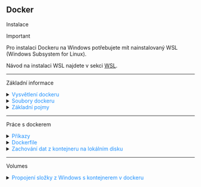 ## Docker

Instalace

> [!IMPORTANT]
> Pro instalaci Dockeru na Windows potřebujete mít nainstalovaný WSL (Windows Subsystem for Linux).
>
> Návod na instalaci WSL najdete v sekci [WSL](wsl.md).

---

Základní informace

<details>
<summary><span style="color:#1E90FF;">Vysvětlení dockeru</span></summary>

- **Docker** je platforma pro vývoj, doručování a běh aplikací pomocí kontejnerizace.

- Izoluje aplikace se všemi jejími knihovnami, konfiguračními soubory a dalšími závislými soubory do kontejnerů.

  > [!NOTE]
  > Kontejnery zajišťují, že aplikace mohou být spuštěny v jakémkoli prostředí.

- Docker se stará o celý životní cyklus kontejnerů.

  **Kontejner** ➜ **Vytvoření** ➜ **Spuštění** ➜ **Zastavení**

  > [!TIP]
  > - Kontejnerizace je virtualizací jádra operačního systému.
      >
      >    Všechny kontejnery běží v rámci jednoho operačního systému a sdílejí paměť, knihovny a další zdroje.
  >
  > - Zdroje se tímto způsobem využívají efektivnější než klasická virtualizace.
      >
      >    Spuštění kontejneru je navíc mnohem rychlejší než spuštění virtuálního stroje s instalací operačního systému.
  >
  > - Malá režie a na stejném hardwaru můžete spustit více docker kontejnerů než virtuálních strojů
  >
  > <img src="../images/A2q5GRgncw.png" alt="docker_kontejnery.png"/>

</details>

<details>
<summary><span style="color:#1E90FF;">Soubory dockeru</span></summary>

- Seznam souborů:

  <details>
  <summary><span style="color:#E95A84;">dockerd.exe</span></summary>

  Spouští Docker Daemon, což je hlavní služba, která spravuje kontejnery a poslouchá na socketu či TCP portu.

  </details>

  <details>
  <summary><span style="color:#E95A84;">docker.exe</span></summary>

  Klientský nástroj, který posílá příkazy daemonu (např. `docker run`, `docker ps`).

  </details>

  <details>
  <summary><span style="color:#E95A84;">docker-compose.exe</span></summary>

  Umožňuje definovat a spouštět více Docker kontejnerů jako součásti jedné aplikace.

  Pomocí souboru `docker-compose.yml` můžete definovat všechny služby (kontejnery), které mají běžet, včetně jejich
  konfigurací, závislostí a propojení mezi nimi.

  </details>

  <details>
  <summary><span style="color:#E95A84;">docker-compose.yml</span></summary>

  Konfigurační soubor, který popisuje, jaké kontejnery (služby) mají být spuštěny, jaké obrazové soubory mají používat,
  jaké porty mají být mapovány a jaké další nastavení kontejnery potřebují.

  Tento soubor je zpracován příkazem `docker-compose up`, který automaticky spustí všechny definované kontejnery.

  </details>

</details>

<details>
<summary><span style="color:#1E90FF;">Základní pojmy</span></summary>

- Sezmam základních pojmů:

  <details>
  <summary><span style="color:#E95A84;">dockerfile</span></summary>

  Textový soubor s instrukcemi k vytvoření `Docker image`.

  Specifikuje operační systém, na kterém bude běžet kontejner, jazyky, lokace, porty a další komponenty.

  </details>

  <details>
  <summary><span style="color:#E95A84;">docker image</span></summary>

  Komprimovaná, samostatná část softwaru vytvořená příkazy v `Dockerfile`.

  Je to "šablona" (aplikace plus požadované knihovny a binární soubory) potřebná k vytvoření a spuštění Docker
  kontejneru.

  </details>

  <details>
  <summary><span style="color:#E95A84;">docker run</span></summary>

  Příkaz, který spouští kontejnery.

  > [!NOTE]
  > Každý kontejner je instancí jednoho image.

  </details>

  <details>
  <summary><span style="color:#E95A84;">docker hub</span></summary>

  Oficiální úložiště pro sdílení `docker image`.

  > [!TIP]
  > Obsahuje officiální `docker image` z open-source projektů a neoficiální od komunity.
  >
  > Možnost pracovat i s lokálními docker úložišti.

  </details>

  <details>
  <summary><span style="color:#E95A84;">docker engine</span></summary>

  Jádro softwaru docker.

  Technologie na principu klient-server, která vytváří a provozuje kontejnery.

  </details>

  <details>
  <summary><span style="color:#E95A84;">docker compose</span></summary>

  Definice ke spuštění více kontejnerů.

  </details>

</details>

---

Práce s dockerem

<details>
<summary><span style="color:#1E90FF;">Příkazy</span></summary>

---

Zobrazení
  <details>
  <summary><span style="color:#E95A84;">Zobrazit všechny docker image</span></summary>

  ```Docker
  docker images
  ```

  </details>

---

Stažení
  <details>
  <summary><span style="color:#E95A84;">Stáhnout docker image</span></summary>

  ```Docker
  docker pull <Image name>
  ```

> [!NOTE]
> `<Image name>` = Je název `docker image`. (Například: `mcr.microsoft.com/dotnet/core/sdk:3.1`)

  </details>

---

Záloha
  <details>
  <summary><span style="color:#E95A84;">Zálohovat docker image</span></summary>

  ```Docker
  docker save -o <path to tar file> <docker image name or id>
  ``` 

> [!NOTE]
> `<path to tar file>` = Cesta k souboru, kam chcete zálohu uložit.
> `<docker image name>` = Název docker image, který chcete zálohovat.
>
> Například: `docker save -o dotnet-sdk.tar mcr.microsoft.com/dotnet/core/sdk:3.1`
  </details>

---

Obnova
  <details>
  <summary><span style="color:#E95A84;">Obnova docker image</span></summary>

  ```Docker
  docker load -i <path to tar file>
  ```

> [!NOTE]
> `<path to tar file>` = Cesta k souboru, který chcete obnovit.
>
> Příklad: `docker load-i dotnet-sdk.tar`

  </details>

---

Vytoření
  <details>
  <summary><span style="color:#E95A84;">Sestavení docker image</span></summary>

- `docker build [-t] customFolder`

  Sestaví kontejner pro docker image ve vybraném adresáři.

  > [!NOTE]
  > `customFolder`
  >
  >  Název vybraného adresáře k sestavení docker image.
  >
  > Může být například aktuální adresář: `.`, nebo jakkoli jinak.
  >
  > `-t`
  >
  >  Pojmenování image a tagu. (Pokud není zadán parametr -t, použije se tag: `latest`)

    - Příklad:

      ```Docker
      docker build -t myapp .
      ```

  > [!NOTE]
  > `myapp` = Název pro nově sestavený kontejner. (Může být jakýkoli.)
  >
  > `.` = Pracovní adresář v dockeru. (V tomto příkladu kořenový adresář.)

  </details>

---

Spuštění

  <details>
  <summary><span style="color:#E95A84;">Spustit služby definované v docker-compose.yml</span></summary>

  ```Docker
  docker-compose up
  ```

> [!NOTE]
> Spustí všechny služby definované v souboru `docker-compose.yml` v aktuálním adresáři.

> [!TIP]
> - Použijte `-d` pro spuštění na pozadí: `docker-compose up -d`
> - Pro sestavení a spuštění použijte: `docker-compose up --build`
> - Pro zastavení služeb použijte: `docker-compose down`

  </details>

  <details>
  <summary><span style="color:#E95A84;">Spuštění kontejneru z docker image</span></summary>

- `docker run <docker image>`

  Spustí kontejner pro docker image.

  ```Docker
  docker run kitematic/hello-world-nginx
  ```

  > [!TIP]  
  > Spustí docker kontejner s docker image: `kitematic/hello-world-nginx`

  </details>

  <details>
  <summary><span style="color:#E95A84;">Spustit na jiném portu</span></summary>

  ```Docker
  docker run -p 70:80 kitematic/hello-world-nginx 
  ```

> [!NOTE]  
> `-p` = Mapuje port 70 na hostitelském stroji na port 80 uvnitř kontejneru. (To znamená, že pokud aplikace uvnitř
> kontejneru poslouchá na portu 80, bude přístupná na portu 70 hostitelského stroje.)
>
> `kitematic/hello-world-nginx` = Název docker image ke spuštění.

  </details>

  <details>
  <summary><span style="color:#E95A84;">Spustí a smaže container po ukončení</span></summary>

  ```Docker
  docker run --rm kitematic/hello-world-nginx 
  ```

> [!NOTE]  
> `--rm`
>
> Docker automaticky odstraní kontejner, když je běh kontejneru přerušení.

> [!TIP]  
> Užitečné, pokud nechcete, aby se vaše lokální úložiště naplnilo zastavenými kontejnery.

  </details>

  <details>
  <summary><span style="color:#E95A84;">Spustit v interaktivním módu</span></summary>

  ```Docker
  docker run -it kitematic/hello-world-nginx 
  ```

> [!NOTE]
> Užitečné, pokud chcete spustit kontejner a poté v něm spustit další příkazy, například při ladění nebo vývoji.

  </details>

  <details>
  <summary><span style="color:#E95A84;">Spuštění více kontejnerů z docker image najednou</span></summary>

> [!NOTE]
> Musíte použít soubor YAML k definování služeb vaší aplikace.
>
> Následně pomocí jediného příkazu `docker-compose up` můžete vytvořit a spustit všechny služby definované ve vašem
> souboru `docker-compose.yml`.

> [!TIP]
> Automaticky použije lokální `docker image`, pokud je k dispozici.

Příklad souboru `docker-compose.yaml`:

  ```yaml
  # Verze Docker Compose souboru
  version: '3.4'

  # Definice služeb
  services:
    # Název služby
    webapp:
      # Obraz, který se má použít pro tuto službu
      # Tento obraz je vzorová aplikace ASP.NET Core od Microsoftu
      image: mcr.microsoft.com/dotnet/core/samples:aspnetapp
      # Instrukce pro sestavení obrazu
      build:
        # Kontext pro sestavení, obvykle je to adresář obsahující Dockerfile
        context: .
        # Cesta k Dockerfile
        dockerfile: Dockerfile
      # Mapování portů mezi hostitelem a kontejnerem
      # Formát je "host:kontejner"
      # Toto nastavení říká Dockeru, aby přesměroval port 8000 na hostiteli na port 80 v kontejneru
      ports:
        - "8000:80"
  ```

  </details>

---

Zastavení
  <details>
  <summary><span style="color:#E95A84;">Zastavit kontejner</span></summary>

  ```Docker
  docker stop <docker container name or id>
  ```

  </details>

---

Odstranění

  <details>
  <summary><span style="color:#E95A84;">Odstranění kontejneru</span></summary>

  ```Docker
  docker rm <container name or id>
  ```

  </details>

  <details>
  <summary><span style="color:#E95A84;">Odstranění image</span></summary>

  ```Docker
  docker rmi <docker image name or id>
  ``` 

  </details>

---

</details>

<details>
<summary><span style="color:#1E90FF;">Dockerfile</span></summary>

V dockeru **není žádná výchozí složka**.

> [!TIP]
> Když vytváříte Dockerfile, můžete nastavit pracovní adresář v kontejneru pomocí příkazu `WORKDIR`.

> [!TIP]
> Pokud není nastaven `WORKDIR`, vztahuje se vše na kořenový adresář (/) kontejneru.

- Příklady:

  <details>
  <summary><span style="color:#E95A84;">Příklad pro .NET Core</span></summary>

  ```Docker
  # Používáme oficiální .NET Core runtime image z Docker Hub
  # 'dotnet' je jméno image a '3.1' je tag, který specifikuje verzi
  FROM mcr.microsoft.com/dotnet/core/runtime:3.1
  
  # Nastavíme pracovní adresář v kontejneru na /app
  # Pokud tento adresář neexistuje, docker ho vytvoří
  WORKDIR /app
  
  # Kopírujeme výstup buildu z našeho stroje do kontejneru
  # 'publish' je cesta k výstupu buildu na našem stroji
  # '.' znamená aktuální (pracovní) adresář v kontejneru
  COPY ./publish .
  
  # Nastavíme spustitelný soubor pro kontejner
  # 'myapp.dll' je název naší aplikace
  ENTRYPOINT ["dotnet", "myapp.dll"]
  ```

  > [!NOTE]
  > Vytvoří `docker image` pro vaši aplikaci .NET Core.
  >
  > Když spustíte kontejner z této image, vaše aplikace se automaticky spustí.

  </details>

  <details>
  <summary><span style="color:#E95A84;">Příklad pro C# Aplikaci</span></summary>

  ```Docker
  # Používáme oficiální .NET Core SDK image z Docker Hub
  # 'dotnet' je jméno image a '3.1' je tag, který specifikuje verzi
  FROM mcr.microsoft.com/dotnet/core/sdk:3.1
  
  # Nastavíme pracovní adresář v kontejneru na /app
  # Pokud tento adresář neexistuje, docker ho vytvoří
  WORKDIR /app
  
  # Kopírujeme všechny soubory z našeho stroje do kontejneru
  # '.' znamená aktuální adresář na našem stroji
  # '.' znamená aktuální (pracovní) adresář v kontejneru
  COPY . .
  
  # Spustíme příkaz 'dotnet restore', který stáhne všechny potřebné NuGet balíčky
  RUN dotnet restore
  
  # Spustíme příkaz 'dotnet publish', který vytvoří výstup buildu naší aplikace
  RUN dotnet publish -c Release -o out
  
  # Nastavíme spustitelný soubor pro kontejner
  # 'myapp.dll' je název naší aplikace
  ENTRYPOINT ["dotnet", "out/myapp.dll"]
  ```

  > [!NOTE]
  > Tento Dockerfile vytvoří docker image pro vaši aplikaci C#.
  >
  > Když spustíte kontejner z této image, vaše aplikace se automaticky spustí.

  </details>

  <details>
  <summary><span style="color:#E95A84;">Příklad .NET Core a lokálních NuGet balíčků</span></summary>

  ```Docker
  # Používáme oficiální .NET Core SDK image z Docker Hub
  FROM mcr.microsoft.com/dotnet/core/sdk:3.1
  
  # Nastavíme pracovní adresář v kontejneru na /app
  WORKDIR /app
  
  # Kopírujeme všechny soubory z našeho stroje do kontejneru
  COPY . .
  
  # Spustíme příkaz 'dotnet restore', který načte všechny potřebné NuGet balíčky z lokálního úložiště
  # Předpokládáme, že všechny potřebné NuGet balíčky jsou uloženy v adresáři 'nuget' našeho projektu
  RUN dotnet restore --source ./nuget
  
  # Spustíme příkaz 'dotnet publish', který vytvoří výstup buildu naší aplikace
  RUN dotnet publish -c Release -o out
  
  # Nastavíme spustitelný soubor pro kontejner
  ENTRYPOINT ["dotnet", "out/myapp.dll"]
  ```

  > [!TIP]
  > V tomto příkladu předpokládáme, že všechny potřebné NuGet balíčky jsou uloženy v adresáři `nuget` vašeho projektu.
  >
  > Příkaz `dotnet restore --source ./nuget` pak načte tyto balíčky z lokálního úložiště místo stahování z internetu.

  </details>

</details>

<details>
<summary><span style="color:#1E90FF;">Zachování dat z kontejneru na lokálním disku</span></summary>

<img src="/../images/dockerKeepDataOnLocal.png" alt="dockerKeepDataOnLocal.png" width="800px"/>

</details>

---

Volumes

<details>
<summary><span style="color:#1E90FF;">Propojení složky z Windows s kontejnerem v dockeru</span></summary>

| Nastavení         | Cesta                                                                       | Popis                              |
|-------------------|-----------------------------------------------------------------------------|------------------------------------|
| Host/Volume       | `/run/desktop/mnt/host/c/Program Files/Unity/Hub/Editor/6000.0.33f1/Editor` | Cesta ke složce na hostitelském PC |
| Path in container | `/app/unity`                                                                | Cesta uvnitř Docker kontejneru     |

> [!NOTE]
> - Host/Volume určuje cestu k existující složce na vašem počítači
> - Path in container definuje, kde bude složka dostupná uvnitř kontejneru

</details>